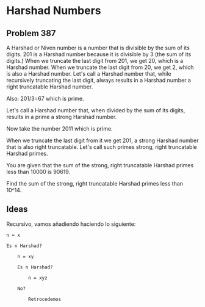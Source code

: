 # Harshad Numbers

## Problem 387 

A Harshad or Niven number is a number that is divisible by the sum of its
digits.  201 is a Harshad number because it is divisible by 3 (the sum of its
digits.) When we truncate the last digit from 201, we get 20, which is
a Harshad number.  When we truncate the last digit from 20, we get 2, which is
also a Harshad number.  Let's call a Harshad number that, while recursively
truncating the last digit, always results in a Harshad number a right
truncatable Harshad number.

Also: 
201/3=67 which is prime. 

Let's call a Harshad number that, when divided by the sum of its digits,
results in a prime a strong Harshad number.

Now take the number 2011 which is prime. 

When we truncate the last digit from it we get 201, a strong Harshad number
that is also right truncatable.  Let's call such primes strong, right
truncatable Harshad primes.

You are given that the sum of the strong, right truncatable Harshad primes less
than 10000 is 90619.

Find the sum of the strong, right truncatable Harshad primes less than 10^14.


## Ideas

Recursivo, vamos añadiendo haciendo lo siguiente:

    n = x

    Es n Harshad?
        
        n = xy

        Es n Harshad?

            n = xyz

        No?

            Retrocedemos
